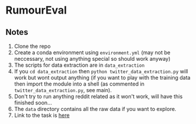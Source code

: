# RumourEval

## Notes

1. Clone the repo
2. Create a conda environment using `environment.yml` (may not be neccessary, not using anything special so should work anyway)
3. The scripts for data extraction are in `data_extraction`
4. If you `cd data_extraction` then `python twitter_data_extraction.py` will work but wont output anything (if you want to play with the training data then import the module into a shell (as commented in `twitter_data_extraction.py`, see main).
5. Don't try to run anything reddit related as it won't work, will have this finished soon...
6. The `data` directory contains all the raw data if you want to explore.
7. Link to the task is [here](https://www.aclweb.org/anthology/S19-2147/)
